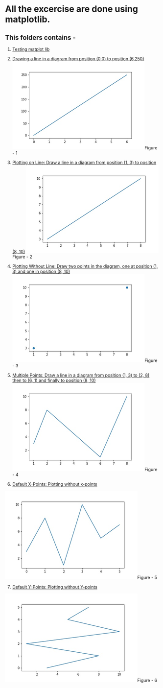 # All the excercise are done using matplotlib.

## This folders contains - 

1. [Testing matplot lib](./Test.ipynb "click to go")

2. [Drawing a line in a diagram from position (0,0) to position (6,250)](../blob/master/line-drawing.ipynb "click to go")
![alt text](https://github.com/mursalin117/matplotlib/blob/master/image/first.jpg "Fig-1")Figure - 1

3. [Plotting on Line: Draw a line in a diagram from position (1, 3) to position (8, 10)](../blob/master/plotting-different-points.ipynb "click to go")
![alt text](https://github.com/mursalin117/matplotlib/blob/master/image/second.jpg "Fig-2")Figure - 2

4. [Plotting Without Line: Draw two points in the diagram, one at position (1, 3) and one in position (8, 10)](../blob/master/plotting-different-points.ipynb "click to go")
![alt text](https://github.com/mursalin117/matplotlib/blob/master/image/third.jpg "Fig-3")Figure - 3

5. [Multiple Points: Draw a line in a diagram from position (1, 3) to (2, 8) then to (6, 1) and finally to position (8, 10)](../blob/master/plotting-different-points.ipynb "click to go")
![alt text](https://github.com/mursalin117/matplotlib/blob/master/image/fourth.jpg "Fig-4")Figure - 4

6. [Default X-Points: Plotting without x-points](../blob/master/plotting-different-points.ipynb "click to go")

![alt text](https://github.com/mursalin117/matplotlib/blob/master/image/fifth.jpg "Fig-5")Figure - 5

7. [Default Y-Points: Plotting without Y-points](../blob/master/plotting-different-points.ipynb "click to go")

![alt text](https://github.com/mursalin117/matplotlib/blob/master/image/sixth.jpg "Fig-6")Figure - 6